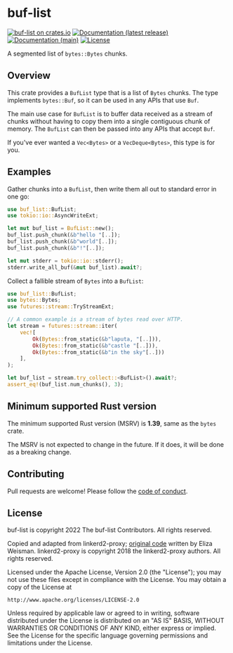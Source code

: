 # buf-list

[![buf-list on crates.io](https://img.shields.io/crates/v/buf-list)](https://crates.io/crates/buf-list) [![Documentation (latest release)](https://docs.rs/buf-list/badge.svg)](https://docs.rs/buf-list/) [![Documentation (main)](https://img.shields.io/badge/docs-main-brightgreen)](https://sunshowers-code.github.io/buf-list/rustdoc/buf_list/) [![License](https://img.shields.io/badge/license-Apache-green.svg)](LICENSE)

A segmented list of `bytes::Bytes` chunks.

## Overview

This crate provides a `BufList` type that is a list of `Bytes` chunks.
The type implements `bytes::Buf`, so it can be used in any APIs that use `Buf`.

The main use case for `BufList` is to buffer data received as a stream of chunks without
having to copy them into a single contiguous chunk of memory. The `BufList` can then be passed
into any APIs that accept `Buf`.

If you've ever wanted a `Vec<Bytes>` or a `VecDeque<Bytes>`, this type is for you.

## Examples

Gather chunks into a `BufList`, then write them all out to standard error in one go:

```rust
use buf_list::BufList;
use tokio::io::AsyncWriteExt;

let mut buf_list = BufList::new();
buf_list.push_chunk(&b"hello "[..]);
buf_list.push_chunk(&b"world"[..]);
buf_list.push_chunk(&b"!"[..]);

let mut stderr = tokio::io::stderr();
stderr.write_all_buf(&mut buf_list).await?;
```

Collect a fallible stream of `Bytes` into a `BufList`:

```rust
use buf_list::BufList;
use bytes::Bytes;
use futures::stream::TryStreamExt;

// A common example is a stream of bytes read over HTTP.
let stream = futures::stream::iter(
    vec![
        Ok(Bytes::from_static(&b"laputa, "[..])),
        Ok(Bytes::from_static(&b"castle "[..])),
        Ok(Bytes::from_static(&b"in the sky"[..]))
    ],
);

let buf_list = stream.try_collect::<BufList>().await?;
assert_eq!(buf_list.num_chunks(), 3);
```

## Minimum supported Rust version

The minimum supported Rust version (MSRV) is **1.39**, same as the `bytes` crate.

The MSRV is not expected to change in the future. If it does, it will be done as a breaking
change.

## Contributing

Pull requests are welcome! Please follow the
[code of conduct](https://github.com/sunshowers-code/.github/blob/main/CODE_OF_CONDUCT.md).

## License

buf-list is copyright 2022 The buf-list Contributors. All rights reserved.

Copied and adapted from linkerd2-proxy; [original
code](https://github.com/linkerd/linkerd2-proxy/blob/d36e3a75ef428453945eedaa230a32982c17d30d/linkerd/http-retry/src/replay.rs#L421-L492)
written by Eliza Weisman. linkerd2-proxy is copyright 2018 the linkerd2-proxy authors. All rights
reserved.

Licensed under the Apache License, Version 2.0 (the "License"); you may not use
these files except in compliance with the License. You may obtain a copy of the
License at

    http://www.apache.org/licenses/LICENSE-2.0

Unless required by applicable law or agreed to in writing, software distributed
under the License is distributed on an "AS IS" BASIS, WITHOUT WARRANTIES OR
CONDITIONS OF ANY KIND, either express or implied. See the License for the
specific language governing permissions and limitations under the License.
